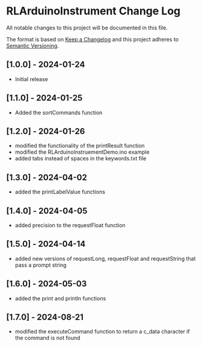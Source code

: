 #  RLArduinoInstrument Change Log

All notable changes to this project will be documented in this file.

The format is based on [Keep a Changelog](http://keepachangelog.com/)
and this project adheres to [Semantic Versioning](http://semver.org/).


## [1.0.0] - 2024-01-24
- Initial release

## [1.1.0] - 2024-01-25
- Added the sortCommands function

## [1.2.0] - 2024-01-26
- modified the functionality of the printResult function
- modified the RLArduinoInstruementDemo.ino example
- added tabs instead of spaces in the keywords.txt file

## [1.3.0] - 2024-04-02
- added the printLabelValue functions

## [1.4.0] - 2024-04-05
- added precision to the requestFloat function

## [1.5.0] - 2024-04-14
- added new versions of requestLong, requestFloat and requestString that pass a prompt string

## [1.6.0] - 2024-05-03
- added the print and println functions

## [1.7.0] - 2024-08-21
- modified the executeCommand function to return a c_data character if the command is not found